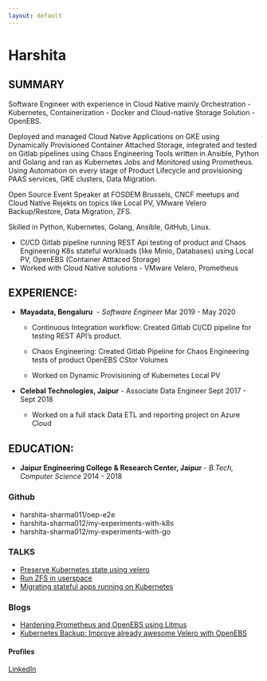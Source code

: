 ```yaml
---
layout: default
---
```


# Harshita 

## SUMMARY

Software Engineer with experience in Cloud Native mainly Orchestration - Kubernetes, Containerization -
Docker and Cloud-native Storage Solution - OpenEBS.

Deployed and managed Cloud Native Applications on GKE using Dynamically Provisioned Container
Attached Storage, integrated and tested on Gitlab pipelines using Chaos Engineering Tools written in
Ansible, Python and Golang and ran as Kubernetes Jobs and Monitored using Prometheus.
Using Automation on every stage of Product Lifecycle and provisioning PAAS services, GKE clusters, Data
Migration.

Open Source Event Speaker at FOSDEM Brussels, CNCF meetups and Cloud Native Rejekts on topics like
Local PV, VMware Velero Backup/Restore, Data Migration, ZFS.

Skilled in Python, Kubernetes, Golang, Ansible, GitHub, Linux.

- CI/CD Gitlab pipeline running REST Api testing of product and Chaos Engineering K8s stateful workloads (like Minio, Databases) using Local PV, OpenEBS (Container Atttaced Storage) 
- Worked with Cloud Native solutions - VMware Velero, Prometheus

## EXPERIENCE:
- **Mayadata, Bengaluru** ​ - *Software Engineer* Mar 2019 - May 2020
  - Continuous Integration workflow: Created Gitlab CI/CD pipeline for testing REST API’s product. 
     
  - Chaos Engineering: Created Gitlab Pipeline for Chaos Engineering tests of product OpenEBS CStor Volumes

  - Worked on Dynamic Provisioning of Kubernetes Local PV

- **Celebal Technologies, Jaipur​** - Associate Data Engineer Sept 2017 - Sept 2018
    - Worked on a full stack Data ETL and reporting project on Azure Cloud

## EDUCATION:
- **Jaipur Engineering College & Research Center, Jaipur​** - *B.Tech, Computer Science* 2014 - 2018
   
### Github
  * harshita-sharma011/oep-e2e
  * harshita-sharma012/my-experiments-with-k8s
  * harshita-sharma012/my-experiments-with-go

### TALKS
 * <a href="https://archive.fosdem.org/2020/schedule/event/velero/"> Preserve Kubernetes state using velero</a>
 * <a href="https://archive.fosdem.org/2020/schedule/event/run_zfs_in_userspace/">Run ZFS in userspace </a>
 * <a href="https://www.youtube.com/watch?v=z9rqc8ZYBhc&t=363s">Migrating stateful apps running on Kubernetes</a>

### Blogs
  * <a href="https://blog.mayadata.io/openebs/hardening-prometheus-and-openebs-using-litmus"> Hardening Prometheus and OpenEBS using Litmus</a>
  * <a href="https://blog.mayadata.io/openebs/suggesting-ways-to-improve-already-awesome-velero">Kubernetes Backup: Improve already awesome Velero with OpenEBS</a>
     
#### Profiles
<a href="https://www.linkedin.com/in/harshita-sharma1729/">LinkedIn</a>
  

 
